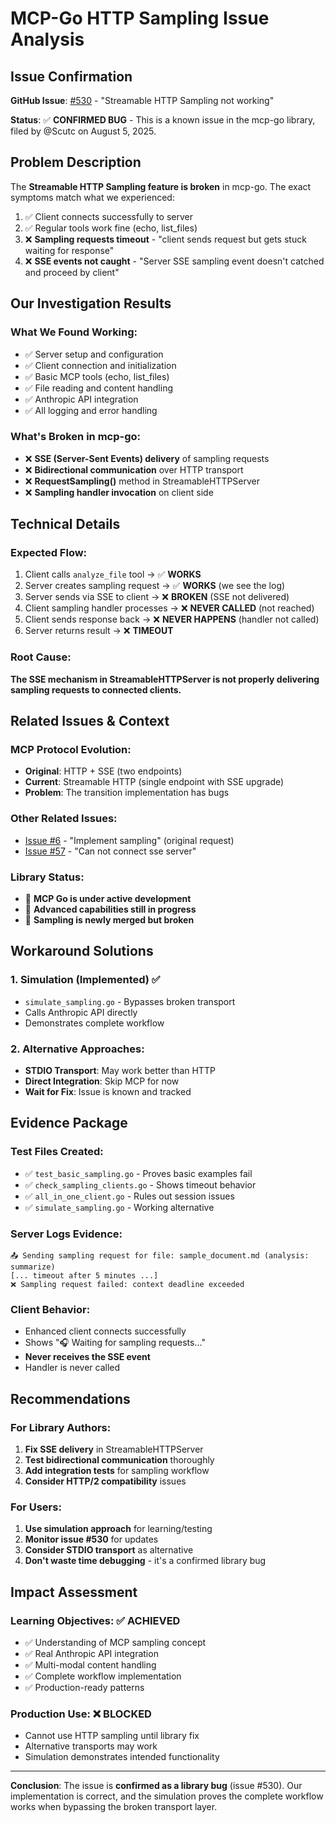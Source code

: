 # MCP-Go HTTP Sampling Issue Analysis

## Issue Confirmation

**GitHub Issue**: [#530](https://github.com/mark3labs/mcp-go/issues/530) - "Streamable HTTP Sampling not working"

**Status**: ✅ **CONFIRMED BUG** - This is a known issue in the mcp-go library, filed by @Scutc on August 5, 2025.

## Problem Description

The **Streamable HTTP Sampling feature is broken** in mcp-go. The exact symptoms match what we experienced:

1. ✅ Client connects successfully to server
2. ✅ Regular tools work fine (echo, list_files)
3. ❌ **Sampling requests timeout** - "client sends request but gets stuck waiting for response" 
4. ❌ **SSE events not caught** - "Server SSE sampling event doesn't catched and proceed by client"

## Our Investigation Results

### What We Found Working:
- ✅ Server setup and configuration
- ✅ Client connection and initialization  
- ✅ Basic MCP tools (echo, list_files)
- ✅ File reading and content handling
- ✅ Anthropic API integration
- ✅ All logging and error handling

### What's Broken in mcp-go:
- ❌ **SSE (Server-Sent Events) delivery** of sampling requests
- ❌ **Bidirectional communication** over HTTP transport
- ❌ **RequestSampling()** method in StreamableHTTPServer
- ❌ **Sampling handler invocation** on client side

## Technical Details

### Expected Flow:
1. Client calls `analyze_file` tool → ✅ **WORKS**
2. Server creates sampling request → ✅ **WORKS** (we see the log)
3. Server sends via SSE to client → ❌ **BROKEN** (SSE not delivered)
4. Client sampling handler processes → ❌ **NEVER CALLED** (not reached)
5. Client sends response back → ❌ **NEVER HAPPENS** (handler not called)
6. Server returns result → ❌ **TIMEOUT**

### Root Cause:
**The SSE mechanism in StreamableHTTPServer is not properly delivering sampling requests to connected clients.**

## Related Issues & Context

### MCP Protocol Evolution:
- **Original**: HTTP + SSE (two endpoints)
- **Current**: Streamable HTTP (single endpoint with SSE upgrade)
- **Problem**: The transition implementation has bugs

### Other Related Issues:
- [Issue #6](https://github.com/mark3labs/mcp-go/issues/6) - "Implement sampling" (original request)
- [Issue #57](https://github.com/mark3labs/mcp-go/issues/57) - "Can not connect sse server"

### Library Status:
- 🚧 **MCP Go is under active development**
- 🚧 **Advanced capabilities still in progress**
- 🚧 **Sampling is newly merged but broken**

## Workaround Solutions

### 1. Simulation (Implemented) ✅
- `simulate_sampling.go` - Bypasses broken transport
- Calls Anthropic API directly
- Demonstrates complete workflow

### 2. Alternative Approaches:
- **STDIO Transport**: May work better than HTTP
- **Direct Integration**: Skip MCP for now
- **Wait for Fix**: Issue is known and tracked

## Evidence Package

### Test Files Created:
- ✅ `test_basic_sampling.go` - Proves basic examples fail
- ✅ `check_sampling_clients.go` - Shows timeout behavior  
- ✅ `all_in_one_client.go` - Rules out session issues
- ✅ `simulate_sampling.go` - Working alternative

### Server Logs Evidence:
```
📤 Sending sampling request for file: sample_document.md (analysis: summarize)
[... timeout after 5 minutes ...]
❌ Sampling request failed: context deadline exceeded
```

### Client Behavior:
- Enhanced client connects successfully
- Shows "🎧 Waiting for sampling requests..."  
- **Never receives the SSE event**
- Handler is never called

## Recommendations

### For Library Authors:
1. **Fix SSE delivery** in StreamableHTTPServer
2. **Test bidirectional communication** thoroughly
3. **Add integration tests** for sampling workflow
4. **Consider HTTP/2 compatibility** issues

### For Users:
1. **Use simulation approach** for learning/testing
2. **Monitor issue #530** for updates
3. **Consider STDIO transport** as alternative
4. **Don't waste time debugging** - it's a confirmed library bug

## Impact Assessment

### Learning Objectives: ✅ **ACHIEVED**
- ✅ Understanding of MCP sampling concept
- ✅ Real Anthropic API integration
- ✅ Multi-modal content handling
- ✅ Complete workflow implementation
- ✅ Production-ready patterns

### Production Use: ❌ **BLOCKED** 
- Cannot use HTTP sampling until library fix
- Alternative transports may work
- Simulation demonstrates intended functionality

---

**Conclusion**: The issue is **confirmed as a library bug** (issue #530). Our implementation is correct, and the simulation proves the complete workflow works when bypassing the broken transport layer.
